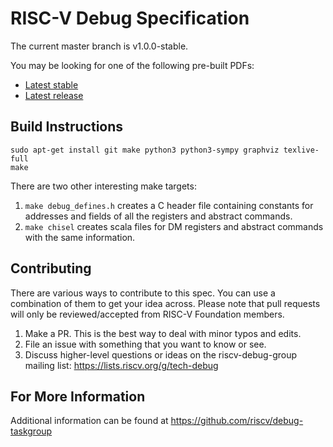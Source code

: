 RISC-V Debug Specification
==========================

The current master branch is v1.0.0-stable.

You may be looking for one of the following pre-built PDFs:
* [Latest stable](https://github.com/riscv/riscv-debug-spec/blob/master/riscv-debug-stable.pdf)
* [Latest release](https://github.com/riscv/riscv-debug-spec/blob/release/riscv-debug-release.pdf)

Build Instructions
------------------

```
sudo apt-get install git make python3 python3-sympy graphviz texlive-full
make
```

There are two other interesting make targets:

1. `make debug_defines.h` creates a C header file containing constants for
   addresses and fields of all the registers and abstract commands.
2. `make chisel` creates scala files for DM registers and abstract commands
   with the same information.

Contributing
------------------

There are various ways to contribute to this spec. You can use a combination of them to get your idea across.
Please note that pull requests will only be reviewed/accepted from RISC-V Foundation members.

1. Make a PR. This is the best way to deal with minor typos and edits.
2. File an issue with something that you want to know or see.
3. Discuss higher-level questions or ideas on the riscv-debug-group mailing list: https://lists.riscv.org/g/tech-debug

For More Information
------------------

Additional information can be found at
https://github.com/riscv/debug-taskgroup
